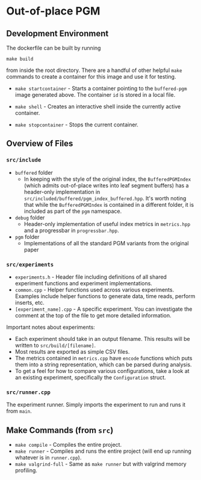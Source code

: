 # Out-of-place PGM

## Development Environment

The dockerfile can be built by running

`make build`

from inside the root directory. There are a handful of other helpful `make` commands to create a container for this image and use it for testing.

- `make startcontainer` - Starts a container pointing to the `buffered-pgm` image generated above. The container `id` is stored in a local file.

- `make shell` - Creates an interactive shell inside the currently active container.

- `make stopcontainer` - Stops the current container.

## Overview of Files

### `src/include`

- `buffered` folder
  - In keeping with the style of the original index, the `BufferedPGMIndex` (which admits out-of-place writes into leaf segment buffers) has a header-only implementation in `src/included/buffered/pgm_index_buffered.hpp`. It's worth noting that while the `BufferedPGMIndex` is contained in a different folder, it is included as part of the `pgm` namespace.
- `debug` folder
  - Header-only implementation of useful index metrics in `metrics.hpp` and a progressbar in `progressbar.hpp`.
- `pgm` folder
  - Implementations of all the standard PGM variants from the original paper

### `src/experiments`

- `experiments.h` - Header file including definitions of all shared experiment functions and experiment implementations.
- `common.cpp` - Helper functions used across various experiments. Examples include helper functions to generate data, time reads, perform inserts, etc.
- `[experiment_name].cpp` - A specific experiment. You can investigate the comment at the top of the file to get more detailed information.

Important notes about experiments:

- Each experiment should take in an output filename. This results will be written to `src/build/[filename]`.
- Most results are exported as simple CSV files.
- The metrics contained in `metrics.cpp` have `encode` functions which puts them into a string representation, which can be parsed during analysis.
- To get a feel for how to compare various configurations, take a look at an existing experiment, specifically the `Configuration` struct.

### `src/runner.cpp`

The experiment runner. Simply imports the experiment to run and runs it from `main`.

## Make Commands (from `src`)

- `make compile` - Compiles the entire project.
- `make runner` - Compiles and runs the entire project (will end up running whatever is in `runner.cpp`).
- `make valgrind-full` - Same as `make runner` but with valgrind memory profiling.
